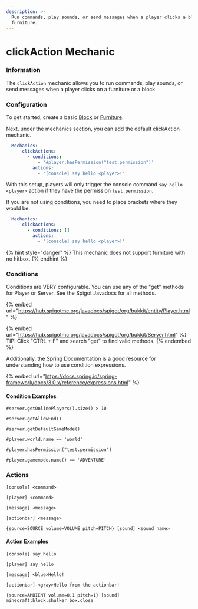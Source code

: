 ```yaml
---
description: >-
  Run commands, play sounds, or send messages when a player clicks a block or
  furniture.
---
```


# clickAction Mechanic

### Information

The `clickAction` mechanic allows you to run commands, play sounds, or send messages when a player clicks on a furniture or a block.

### Configuration

To get started, create a basic [Block](block-mechanic.md) or [Furniture](furniture-mechanic.md).

Next, under the mechanics section, you can add the default clickAction mechanic.

```yaml
  Mechanics:      
      clickActions:
        - conditions:
            - '#player.hasPermission("test.permission")'
          actions:
            - '[console] say hello <player>!'
```

With this setup, players will only trigger the console command `say hello <player>` action if they have the permission `test.permission`.

If you are not using conditions, you need to place brackets where they would be:

```yaml
  Mechanics:      
      clickActions:
        - conditions: []
          actions:
            - '[console] say hello <player>!'
```

{% hint style="danger" %}
This mechanic does not support furniture with no hitbox.
{% endhint %}

### Conditions

Conditions are VERY configurable. You can use any of the "get" methods for Player or Server. See the Spigot Javadocs for all methods.

{% embed url="https://hub.spigotmc.org/javadocs/spigot/org/bukkit/entity/Player.html" %}

{% embed url="https://hub.spigotmc.org/javadocs/spigot/org/bukkit/Server.html" %}
TIP! Click "CTRL + F" and search "get" to find valid methods.
{% endembed %}

Additionally, the Spring Documentation is a good resource for understanding how to use condition expressions.

{% embed url="https://docs.spring.io/spring-framework/docs/3.0.x/reference/expressions.html" %}

#### Condition Examples

`#server.getOnlinePlayers().size() > 10`

`#server.getAllowEnd()`

`#server.getDefaultGameMode()`

`#player.world.name == 'world'`

`#player.hasPermission("test.permission")`

`#player.gamemode.name() == 'ADVENTURE'`

### Actions

`[console] <command>`

`[player] <command>`

`[message] <message>`

`[actionbar] <message>`

`{source=SOURCE volume=VOLUME pitch=PITCH} [sound] <sound name>`

#### Action Examples

`[console] say hello`

`[player] say hello`

`[message] <blue>Hello!`

`[actionbar] <gray>Hello from the actionbar!`

`{source=AMBIENT volume=0.1 pitch=1} [sound] minecraft:block.shulker_box.close`



